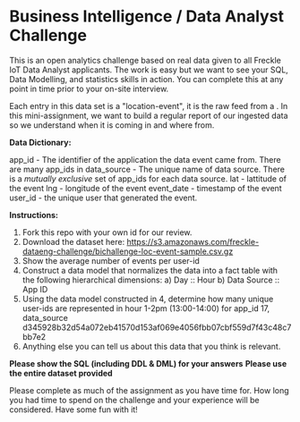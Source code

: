 # Business Intelligence / Data Analyst Challenge

This is an open analytics challenge based on real data given to all Freckle IoT Data Analyst applicants. The work is easy but we want to see your SQL, Data Modelling, and statistics skills in action. You can complete this at any point in time prior to your on-site interview. 

Each entry in this data set is a "location-event", it is the raw feed from a . In this mini-assignment, we want to build a regular report of our ingested data so we understand when it is coming in and where from. 

**Data Dictionary:**

app_id - The identifier of the application the data event came from. There are many app_ids in 
data_source - The unique name of data source. There is a _mutually exclusive_ set of app_ids for each data source. 
lat - lattitude of the event
lng - longitude of the event
event_date - timestamp of the event
user_id - the unique user that generated the event. 

**Instructions:**

1. Fork this repo with your own id for our review.
2. Download the dataset here: https://s3.amazonaws.com/freckle-dataeng-challenge/bichallenge-loc-event-sample.csv.gz
3. Show the average number of events per user-id
4. Construct a data model that normalizes the data into a fact table with the following hierarchical dimensions:
  a) Day :: Hour
  b) Data Source :: App ID
5. Using the data model constructed in 4, determine how many unique user-ids are represented in hour 1-2pm (13:00-14:00) for app_id 17, data_source d345928b32d54a072eb41570d153af069e4056fbb07cbf559d7f43c48c7bb7e2 
6. Anything else you can tell us about this data that you think is relevant.

__Please show the SQL (including DDL & DML) for your answers__
__Please use the entire dataset provided__

Please complete as much of the assignment as you have time for. How long you had time to spend on the challenge and your experience will be considered. Have some fun with it!
